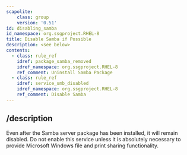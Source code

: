 ```yaml
---
scapolite:
    class: group
    version: '0.51'
id: disabling_samba
id_namespace: org.ssgproject.RHEL-8
title: Disable Samba if Possible
description: <see below>
contents:
  - class: rule_ref
    idref: package_samba_removed
    idref_namespace: org.ssgproject.RHEL-8
    ref_comment: Uninstall Samba Package
  - class: rule_ref
    idref: service_smb_disabled
    idref_namespace: org.ssgproject.RHEL-8
    ref_comment: Disable Samba
---
```



## /description

Even
after the Samba server package has been installed, it will remain
disabled. Do not enable this service unless it is absolutely necessary
to provide Microsoft Windows file and print sharing functionality.
